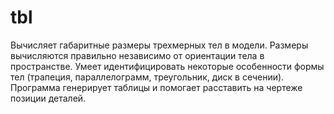 # tbl
Вычисляет габаритные размеры трехмерных тел в модели.
Размеры вычисляются правильно независимо от ориентации тела в пространстве.
Умеет идентифицировать некоторые особенности формы тел (трапеция, параллелограмм, треугольник, диск в сечении).
Программа генерирует таблицы и помогает расставить на чертеже позиции деталей.
